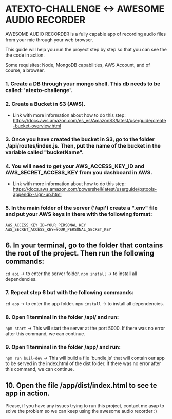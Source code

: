 # ATEXTO-CHALLENGE <-> AWESOME AUDIO RECORDER

AWESOME AUDIO RECORDER is a fully capable app of recording audio files from your mic through your web browser.

This guide will help you run the proyect step by step so that you can see the the code in action.

Some requisites:
Node, MongoDB capabilities, AWS Account, and of course, a browser.

### 1. Create a DB through your mongo shell. This db needs to be called: 'atexto-challenge'.

### 2. Create a Bucket in S3 (AWS).

- Link with more information about how to do this step: https://docs.aws.amazon.com/es_es/AmazonS3/latest/userguide/create-bucket-overview.html

### 3. Once you have created the bucket in S3, go to the folder ./api/routes/index.js. Then, put the name of the bucket in the variable called "bucketName".

### 4. You will need to get your AWS_ACCESS_KEY_ID and AWS_SECRET_ACCESS_KEY from you dashboard in AWS.

- Link with more information about how to do this step: https://docs.aws.amazon.com/powershell/latest/userguide/pstools-appendix-sign-up.html

### 5. In the main folder of the server ('/api') create a ".env" file and put your AWS keys in there with the following format:

`AWS_ACCESS_KEY_ID=YOUR_PERSONAL_KEY`
`AWS_SECRET_ACCESS_KEY=YOUR_PERSONAL_SECRET_KEY`

## 6. In your terminal, go to the folder that contains the root of the project. Then run the following commands:

`cd api` -> to enter the server folder.
`npm install` -> to install all dependencies.

### 7. Repeat step 6 but with the following commands:

`cd app` -> to enter the app folder.
`npm install` -> to install all dependencies.

### 8. Open 1 terminal in the folder /api/ and run:

`npm start` -> This will start the server at the port 5000. If there was no error after this command, we can continue.

### 9. Open 1 terminal in the folder /app/ and run:

`npm run buil-dev` -> This will build a file 'bundle.js' that will contain our app to be served in the index.html of the dist folder. If there was no error after this command, we can continue.

## 10. Open the file /app/dist/index.html to see te app in action.

Please, if you have any issues trying to run this project, contact me asap to solve the problem so we can keep using the awesome audio recorder :)
